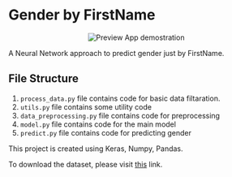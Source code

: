 # Gender by FirstName
<p align="center">
  <img src="https://user-images.githubusercontent.com/34741145/55669839-f549b600-5899-11e9-89c0-6151844e77ae.gif" alt="Preview App demostration" />
</p>

A Neural Network approach to predict gender just by FirstName.

## File Structure
1. `process_data.py` file contains code for basic data filtaration. 
2. `utils.py` file contains some utility code
3. `data_preprocessing.py` file contains code for preprocessing
4. `model.py` file contains code for the main model
5. `predict.py` file contains code for predicting gender

This project is created using Keras, Numpy, Pandas.

To download the dataset, please visit [this](https://data.world/howarder/gender-by-name) link.

